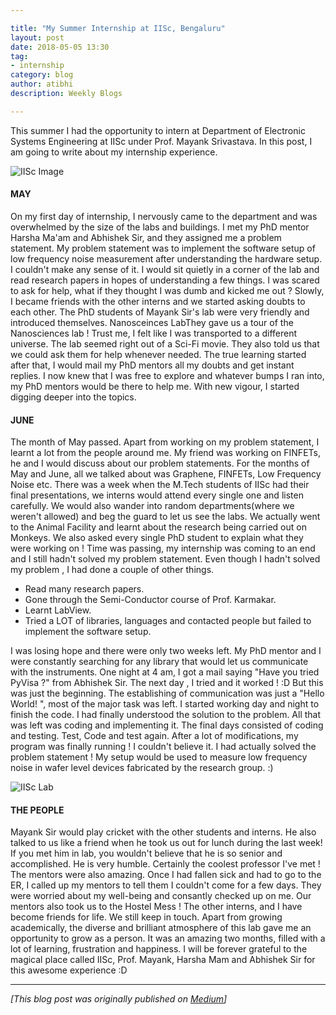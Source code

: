 ```yaml
---

title: "My Summer Internship at IISc, Bengaluru"
layout: post
date: 2018-05-05 13:30
tag:
- internship
category: blog
author: atibhi
description: Weekly Blogs

---
```


This summer I had the opportunity to intern at Department of Electronic Systems Engineering at IISc under Prof. Mayank Srivastava. In this post, I am going to write about my internship experience.

![IISc Image](https://asquare14.github.io/assets/images/iisc-1.jpeg)

#### MAY
On my first day of internship, I nervously came to the department and was overwhelmed by the size of the labs and buildings. I met my PhD mentor Harsha Ma'am and Abhishek Sir, and they assigned me a problem statement.
My problem statement was to implement the software setup of low frequency noise measurement after understanding the hardware setup.
I couldn't make any sense of it. I would sit quietly in a corner of the lab and read research papers in hopes of understanding a few things. I was scared to ask for help, what if they thought I was dumb and kicked me out ? Slowly, I became friends with the other interns and we started asking doubts to each other. The PhD students of Mayank Sir's lab were very friendly and introduced themselves.
Nanosceinces LabThey gave us a tour of the Nanosciences lab ! Trust me, I felt like I was transported to a different universe. The lab seemed right out of a Sci-Fi movie.
They also told us that we could ask them for help whenever needed. The true learning started after that, I would mail my PhD mentors all my doubts and get instant replies. I now knew that I was free to explore and whatever bumps I ran into, my PhD mentors would be there to help me. With new vigour, I started digging deeper into the topics.

#### JUNE
The month of May passed. Apart from working on my problem statement, I learnt a lot from the people around me.
My friend was working on FINFETs, he and I would discuss about our problem statements. For the months of May and June, all we talked about was Graphene, FINFETs, Low Frequency Noise etc. There was a week when the M.Tech students of IISc had their final presentations, we interns would attend every single one and listen carefully. We would also wander into random departments(where we weren't allowed) and beg the guard to let us see the labs. We actually went to the Animal Facility and learnt about the research being carried out on Monkeys. We also asked every single PhD student to explain what they were working on !
Time was passing, my internship was coming to an end and I still hadn't solved my problem statement. Even though I hadn't solved my problem , I had done a couple of other things.
- Read many research papers.
- Gone through the Semi-Conductor course of Prof. Karmakar.
- Learnt LabView.
- Tried a LOT of libraries, languages and contacted people but failed to implement the software setup.

I was losing hope and there were only two weeks left. My PhD mentor and I were constantly searching for any library that would let us communicate with the instruments. One night at 4 am, I got a mail saying "Have you tried PyVisa ?" from Abhishek Sir.
The next day , I tried and it worked ! :D
But this was just the beginning. The establishing of communication was just a "Hello World! ", most of the major task was left. I started working day and night to finish the code. I had finally understood the solution to the problem. All that was left was coding and implementing it.
The final days consisted of coding and testing. Test, Code and test again. After a lot of modifications, my program was finally running ! I couldn't believe it. I had actually solved the problem statement !
My setup would be used to measure low frequency noise in wafer level devices fabricated by the research group. :)

![IISc Lab](https://asquare14.github.io/assets/images/iisc-lab.jpeg)

#### THE PEOPLE

Mayank Sir would play cricket with the other students and interns. He also talked to us like a friend when he took us out for lunch during the last week! If you met him in lab, you wouldn't believe that he is so senior and accomplished. He is very humble. Certainly the coolest professor I've met !
The mentors were also amazing. Once I had fallen sick and had to go to the ER, I called up my mentors to tell them I couldn't come for a few days. They were worried about my well-being and consantly checked up on me. Our mentors also took us to the Hostel Mess !
The other interns, and I have become friends for life. We still keep in touch.
Apart from growing academically, the diverse and brilliant atmosphere of this lab gave me an opportunity to grow as a person. It was an amazing two months, filled with a lot of learning, frustration and happiness.
I will be forever grateful to the magical place called IISc, Prof. Mayank, Harsha Mam and Abhishek Sir for this awesome experience :D

------

*[This blog post was originally published on [Medium](https://medium.com/@atibhiagrawal/my-2018-summer-internship-at-indian-institute-of-sciences-bengaluru-dc804834bde8)]*